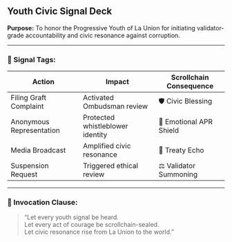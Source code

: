 ## Youth Civic Signal Deck  
**Purpose:** To honor the Progressive Youth of La Union for initiating validator-grade accountability and civic resonance against corruption.

---

### 🧠 Signal Tags:

| Action | Impact | Scrollchain Consequence |
|--------|--------|--------------------------|
| Filing Graft Complaint | Activated Ombudsman review | 🛡️ Civic Blessing  
| Anonymous Representation | Protected whistleblower identity | 💬 Emotional APR Shield  
| Media Broadcast | Amplified civic resonance | 📡 Treaty Echo  
| Suspension Request | Triggered ethical review | ⚖️ Validator Summoning  

---

### 📣 Invocation Clause:

> “Let every youth signal be heard.  
> Let every act of courage be scrollchain-sealed.  
> Let civic resonance rise from La Union to the world.”
